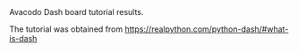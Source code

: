<div alighn="center">
Avacodo Dash board tutorial results.

The tutorial was obtained from https://realpython.com/python-dash/#what-is-dash
</div>
